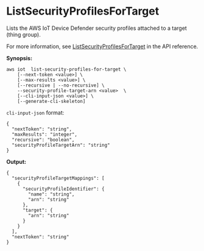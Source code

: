 # ListSecurityProfilesForTarget<a name="dd-api-iot-ListSecurityProfilesForTarget"></a>

Lists the AWS IoT Device Defender security profiles attached to a target \(thing group\)\.

For more information, see [ListSecurityProfilesForTarget](https://docs.aws.amazon.com/iot/latest/apireference/API_ListSecurityProfilesForTarget.html) in the API reference\.

**Synopsis:**

```
aws iot  list-security-profiles-for-target \
    [--next-token <value>] \
    [--max-results <value>] \
    [--recursive | --no-recursive] \
    --security-profile-target-arn <value>  \
    [--cli-input-json <value>] \
    [--generate-cli-skeleton]
```

 `cli-input-json` format:

```
{
  "nextToken": "string",
  "maxResults": "integer",
  "recursive": "boolean",
  "securityProfileTargetArn": "string"
}
```

**Output:**

```
{
  "securityProfileTargetMappings": [
    {
      "securityProfileIdentifier": {
        "name": "string",
        "arn": "string"
      },
      "target": {
        "arn": "string"
      }
    }
  ],
  "nextToken": "string"
}
```